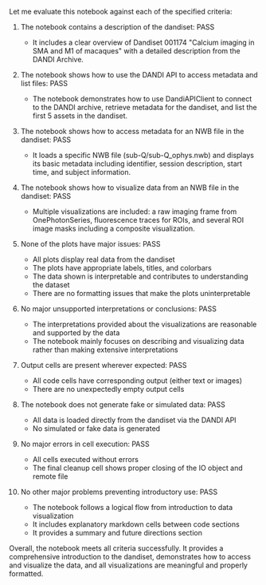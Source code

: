 Let me evaluate this notebook against each of the specified criteria:

1. The notebook contains a description of the dandiset: PASS
   - It includes a clear overview of Dandiset 001174 "Calcium imaging in SMA and M1 of macaques" with a detailed description from the DANDI Archive.

2. The notebook shows how to use the DANDI API to access metadata and list files: PASS
   - The notebook demonstrates how to use DandiAPIClient to connect to the DANDI archive, retrieve metadata for the dandiset, and list the first 5 assets in the dandiset.

3. The notebook shows how to access metadata for an NWB file in the dandiset: PASS
   - It loads a specific NWB file (sub-Q/sub-Q_ophys.nwb) and displays its basic metadata including identifier, session description, start time, and subject information.

4. The notebook shows how to visualize data from an NWB file in the dandiset: PASS
   - Multiple visualizations are included: a raw imaging frame from OnePhotonSeries, fluorescence traces for ROIs, and several ROI image masks including a composite visualization.

5. None of the plots have major issues: PASS
   - All plots display real data from the dandiset
   - The plots have appropriate labels, titles, and colorbars
   - The data shown is interpretable and contributes to understanding the dataset
   - There are no formatting issues that make the plots uninterpretable

6. No major unsupported interpretations or conclusions: PASS
   - The interpretations provided about the visualizations are reasonable and supported by the data
   - The notebook mainly focuses on describing and visualizing data rather than making extensive interpretations

7. Output cells are present wherever expected: PASS
   - All code cells have corresponding output (either text or images)
   - There are no unexpectedly empty output cells

8. The notebook does not generate fake or simulated data: PASS
   - All data is loaded directly from the dandiset via the DANDI API
   - No simulated or fake data is generated

9. No major errors in cell execution: PASS
   - All cells executed without errors
   - The final cleanup cell shows proper closing of the IO object and remote file

10. No other major problems preventing introductory use: PASS
    - The notebook follows a logical flow from introduction to data visualization
    - It includes explanatory markdown cells between code sections
    - It provides a summary and future directions section

Overall, the notebook meets all criteria successfully. It provides a comprehensive introduction to the dandiset, demonstrates how to access and visualize the data, and all visualizations are meaningful and properly formatted.